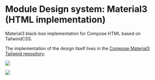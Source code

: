 # Module Design system: Material3 (HTML implementation)

Material3 black-box implementation for Compose HTML based on TailwindCSS.

The implementation of the design itself lives in the [Compose Material3 Tailwind repository](https://gitlab.com/opensavvy/ui/compose-material3-tailwind).

<a href="https://search.maven.org/search?q=dev.opensavvy.decouple.design-material3-html"><img src="https://img.shields.io/maven-central/v/dev.opensavvy.decouple/design-material3-html.svg?label=Maven%20Central"></a>

<a href="https://gitlab.com/opensavvy/wiki/-/blob/main/stability.md#stability-levels"><img src="https://badgen.net/static/Stability/experimental/purple"></a>
